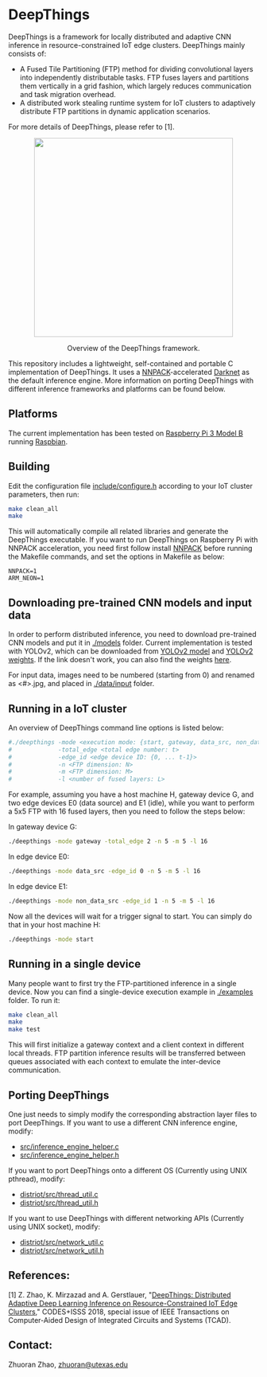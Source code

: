 # DeepThings
DeepThings is a framework for locally distributed and adaptive CNN inference in resource-constrained IoT edge clusters. DeepThings mainly consists of:
- A Fused Tile Partitioning (FTP) method for dividing convolutional layers into independently distributable tasks. FTP fuses layers and partitions them vertically
in a grid fashion, which largely reduces communication and task migration overhead.
- A distributed work stealing runtime system for IoT clusters to adaptively distribute FTP partitions in dynamic application scenarios.

For more details of DeepThings, please refer to [1].

<div align="center">
  <img src="https://zoranzhao.github.io/images/deepthings.png" width="400px" />
  <p>Overview of the DeepThings framework.</p>
</div>

This repository includes a lightweight, self-contained and portable C implementation of DeepThings. It uses a [NNPACK](https://github.com/digitalbrain79/NNPACK-darknet)-accelerated [Darknet](https://github.com/zoranzhao/darknet-nnpack) as the default inference engine. More information on porting DeepThings with different inference frameworks and platforms can be found below. 

## Platforms
The current implementation has been tested on [Raspberry Pi 3 Model B](https://www.raspberrypi.org/products/raspberry-pi-3-model-b/) running [Raspbian](https://www.raspberrypi.org/downloads/raspbian/). 

## Building
Edit the configuration file [include/configure.h](https://github.com/zoranzhao/DeepThings/blob/master/include/configure.h) according to your IoT cluster parameters, then run:
```bash
make clean_all
make 

```
This will automatically compile all related libraries and generate the DeepThings executable. If you want to run DeepThings on Raspberry Pi with NNPACK acceleration, you need first follow install [NNPACK](https://github.com/zoranzhao/darknet-nnpack/blob/2f2da6bd46b9bbfcd283e0556072f18581392f08/README.md) before running the Makefile commands, and set the options in Makefile as below:
```
NNPACK=1
ARM_NEON=1
```

## Downloading pre-trained CNN models and input data
In order to perform distributed inference, you need to download pre-trained CNN models and put it in [./models](https://github.com/zoranzhao/DeepThings/tree/master/models) folder.
Current implementation is tested with YOLOv2, which can be downloaded from [YOLOv2 model](https://github.com/zoranzhao/DeepThings/blob/master/models/yolo.cfg) and [YOLOv2 weights](https://pjreddie.com/media/files/yolo.weights). If the link doesn't work, you can also find the weights [here](https://utexas.box.com/s/ax7f0j0qwnc4yb9ghjprjd93qwk3t4uw).

For input data, images need to be numbered (starting from 0) and renamed as <#>.jpg, and placed in [./data/input](https://github.com/zoranzhao/DeepThings/tree/master/data/input) folder.

## Running in a IoT cluster
An overview of DeepThings command line options is listed below:
```bash
#./deepthings -mode <execution mode: {start, gateway, data_src, non_data_src}> 
#             -total_edge <total edge number: t> 
#             -edge_id <edge device ID: {0, ... t-1}>
#             -n <FTP dimension: N> 
#             -m <FTP dimension: M> 
#             -l <number of fused layers: L>
```
For example, assuming you have a host machine H, gateway device G, and two edge devices E0 (data source) and E1 (idle), while 
you want to perform a 5x5 FTP with 16 fused layers, then you need to follow the steps below:

In gateway device G:
```bash
./deepthings -mode gateway -total_edge 2 -n 5 -m 5 -l 16
```
In edge device E0:
```bash
./deepthings -mode data_src -edge_id 0 -n 5 -m 5 -l 16
```
In edge device E1:
```bash
./deepthings -mode non_data_src -edge_id 1 -n 5 -m 5 -l 16
```
Now all the devices will wait for a trigger signal to start. You can simply do that in your host machine H: 
```bash
./deepthings -mode start
```

## Running in a single device
Many people want to first try the FTP-partitioned inference in a single device. Now you can find a single-device execution example in [./examples](https://github.com/zoranzhao/DeepThings/tree/master/examples) folder. To run it:
```bash
make clean_all
make
make test
```
This will first initialize a gateway context and a client context in different local threads. FTP partition inference results will be transferred between queues associated with each context to emulate the inter-device communication.



## Porting DeepThings
One just needs to simply modify the corresponding abstraction layer files to port DeepThings.
If you want to use a different CNN inference engine, modify: 
- [src/inference_engine_helper.c](https://github.com/zoranzhao/DeepThings/blob/master/src/inference_engine_helper.c)
- [src/inference_engine_helper.h](https://github.com/zoranzhao/DeepThings/blob/master/src/inference_engine_helper.h)

If you want to port DeepThings onto a different OS (Currently using UNIX pthread), modify: 
- [distriot/src/thread_util.c](https://github.com/zoranzhao/DeepThings/blob/master/distriot/src/thread_util.c)
- [distriot/src/thread_util.h](https://github.com/zoranzhao/DeepThings/blob/master/distriot/src/thread_util.h)

If you want to use DeepThings with different networking APIs (Currently using UNIX socket), modify: 
- [distriot/src/network_util.c](https://github.com/zoranzhao/DeepThings/blob/master/distriot/src/network_util.c)
- [distriot/src/network_util.h](https://github.com/zoranzhao/DeepThings/blob/master/distriot/src/network_util.h)


## References:
[1] Z. Zhao, K. Mirzazad and A. Gerstlauer, "[DeepThings: Distributed Adaptive Deep Learning Inference on Resource-Constrained IoT Edge Clusters](https://www.cerc.utexas.edu/~zzhao/docs/deepthings_2018.pdf)," CODES+ISSS 2018, special issue of IEEE Transactions on 
Computer-Aided Design of Integrated Circuits and Systems (TCAD).

## Contact:
Zhuoran Zhao, <zhuoran@utexas.edu>

